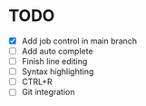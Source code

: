 # TODO
- [x] Add job control in main branch
- [ ] Add auto complete
- [ ] Finish line editing
- [ ] Syntax highlighting
- [ ] CTRL+R
- [ ] Git integration
